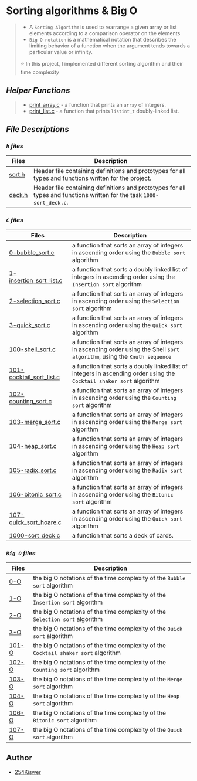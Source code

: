 # Sorting algorithms & Big O

> - A `Sorting Algorithm` is used to rearrange a given array or list elements according to a comparison operator on the elements
> - `Big O notation` is a mathematical notation that describes the limiting behavior of a function when the argument tends towards a particular value or infinity.
>
> ⭐ In this project, I implemented different sorting algorithm and their time complexity


## *Helper Functions*

> - [print_array.c](https://github.com/254Kiswer/sorting_algorithms/blob/main/print_array.c) - a function that prints an `array` of integers.
> - [print_list.c](https://github.com/254Kiswer/sorting_algorithms/blob/main/print_list.c) - a function that prints `listint_t` doubly-linked list.

## *File Descriptions*

### *`h` files*

| Files | Description |
| ----------- | ----------- |
| [sort.h](https://github.com/254Kiswer/sorting_algorithms/blob/main/sort.h) | Header file containing definitions and prototypes for all types and functions written for the project. |
| [deck.h](https://github.com/254Kiswer/sorting_algorithms/blob/main/deck.h) | Header file containing definitions and prototypes for all types and functions written for the task `1000-sort_deck.c`. |

### *`C` files*

| Files | Description |
| ----------- | ----------- |
| [0-bubble_sort.c](https://github.com/254Kiswer/sorting_algorithms/blob/main/0-bubble_sort.c) | a function that sorts an array of integers in ascending order using the `Bubble sort` algorithm |
| [1-insertion_sort_list.c](https://github.com/254Kiswer/sorting_algorithms/blob/main/1-insertion_sort_list.c) | a function that sorts a doubly linked list of integers in ascending order using the `Insertion sort` algorithm |
| [2-selection_sort.c](https://github.com/254Kiswer/sorting_algorithms/blob/main/2-selection_sort.c) | a function that sorts an array of integers in ascending order using the `Selection sort` algorithm |
| [3-quick_sort.c](https://github.com/254Kiswer/sorting_algorithms/blob/main/3-quick_sort.c) | a function that sorts an array of integers in ascending order using the `Quick sort` algorithm |
| [100-shell_sort.c](https://github.com/254Kiswer/sorting_algorithms/blob/main/100-shell_sort.c) | a function that sorts an array of integers in ascending order using the Shell `sort algorithm`, using the `Knuth sequence` |
| [101-cocktail_sort_list.c](https://github.com/254Kiswer/sorting_algorithms/blob/main/101-cocktail_sort_list.c) |  a function that sorts a doubly linked list of integers in ascending order using the `Cocktail shaker sort` algorithm |
| [102-counting_sort.c](https://github.com/254Kiswer/sorting_algorithms/blob/main/102-counting_sort.c) | a function that sorts an array of integers in ascending order using the `Counting sort` algorithm |
| [103-merge_sort.c](https://github.com/254Kiswer/sorting_algorithms/blob/main/103-merge_sort.c) |  a function that sorts an array of integers in ascending order using the `Merge sort` algorithm |
| [104-heap_sort.c](https://github.com/254Kiswer/sorting_algorithms/blob/main/104-heap_sort.c) | a function that sorts an array of integers in ascending order using the `Heap sort` algorithm |
| [105-radix_sort.c](https://github.com/254Kiswer/sorting_algorithms/blob/main/105-radix_sort.c) | a function that sorts an array of integers in ascending order using the `Radix sort` algorithm |
| [106-bitonic_sort.c](https://github.com/254Kiswer/sorting_algorithms/blob/main/106-bitonic_sort.c) | a function that sorts an array of integers in ascending order using the `Bitonic sort` algorithm |
| [107-quick_sort_hoare.c](https://github.com/254Kiswer/sorting_algorithms/blob/main/107-quick_sort_hoare.c) |  a function that sorts an array of integers in ascending order using the `Quick sort` algorithm |
| [1000-sort_deck.c](https://github.com/254Kiswer/sorting_algorithms/blob/main/1000-sort_deck.c) | a function that sorts a deck of cards. |

### *`Big O` files*

| Files | Description |
| ----------- | ----------- |
| [0-O](https://github.com/254Kiswer/sorting_algorithms/blob/main/0-O) | the big O notations of the time complexity of the `Bubble sort` algorithm |
| [1-O](https://github.com/254Kiswer/sorting_algorithms/blob/main/1-O) | the big O notations of the time complexity of the `Insertion sort` algorithm |
| [2-O](https://github.com/254Kiswer/sorting_algorithms/blob/main/2-O) | the big O notations of the time complexity of the `Selection sort` algorithm |
| [3-O](https://github.com/254Kiswer/sorting_algorithms/blob/main/3-O) | the big O notations of the time complexity of the `Quick sort` algorithm |
| [101-O](https://github.com/254Kiswer/sorting_algorithms/blob/main/101-O) | the big O notations of the time complexity of the `Cocktail shaker sort` algorithm |
| [102-O](https://github.com/254Kiswer/sorting_algorithms/blob/main/102-O) | the big O notations of the time complexity of the `Counting sort` algorithm |
| [103-O](https://github.com/254Kiswer/sorting_algorithms/blob/main/103-O) | the big O notations of the time complexity of the `Merge sort` algorithm |
| [104-O](https://github.com/254Kiswer/sorting_algorithms/blob/main/104-O) | the big O notations of the time complexity of the `Heap sort` algorithm |
| [106-O](https://github.com/254Kiswer/sorting_algorithms/blob/main/106-O) |  the big O notations of the time complexity of the `Bitonic sort` algorithm |
| [107-O](https://github.com/254Kiswer/sorting_algorithms/blob/main/107-O) | the big O notations of the time complexity of the `Quick sort` algorithm |


## Author

- [254Kiswer](https://github.com/254Kiswer)
